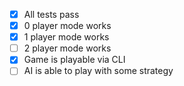   - [x] All tests pass
  - [x] 0 player mode works
  - [x] 1 player mode works
  - [ ] 2 player mode works
  - [x] Game is playable via CLI
  - [ ] AI is able to play with some strategy
